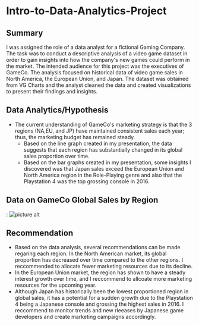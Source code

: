 # Intro-to-Data-Analytics-Project
## Summary
I was assigned the role of a data analyst for a fictional Gaming Company. The task was to conduct a descriptive analysis of a video game dataset in order to gain insights into how the company's new games could perform in the market. The intended audience for this project was the executives of GameCo. The analysis focused on historical data of video game sales in North America, the European Union, and Japan. The dataset was obtained from VG Charts and the analyst cleaned the data and created visualizations to present their findings and insights.
## Data Analytics/Hypothesis
* The current understanding of GameCo's marketing strategy is that the 3 regions (NA,EU, and JP) have maintained consistent sales each year; thus, the marketing budget has remained steady.
  * Based on the line graph created in my presentation, the data suggests that each region has substantially changed in its global sales proportion over time.
  * Based on the bar graphs created in my presentation, some insights I discovered was that Japan sales exceed the European Union and North America region in the Role-Playing genre and also that the Playstation 4 was the top grossing console in 2016.
## Data on GameCo Global Sales by Region
 : ![picture alt](http://via.placeholder.com/200x150 "Line Graph")
## Recommendation
* Based on the data analysis, several recommendations can be made regaring each region. In the North American market, its global proportion has decreased over time compared to the other regions. I reccommended to allocate fewer marketing resources due to its decline.
* In the European Union market, the region has shown to have a steady interest growth over time, and I reccommend to allcoate more marketing resources for the upcoming year. 
* Although Japan has historically been the lowest proportioned region in global sales, it has a potential for a sudden growth due to the Playstation 4 being a Japanese console and grossing the highest sales in 2016. I reccommend to monitor trends and new rleeases by Japanese game developers and create marketing campaigns accordingly.
